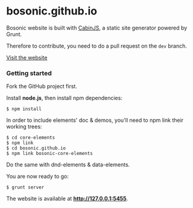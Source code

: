 bosonic.github.io
=================

Bosonic website is built with [CabinJS](http://www.cabinjs.com), a static site generator powered by Grunt.

Therefore to contribute, you need to do a pull request on the `dev` branch.

[Visit the website](http://bosonic.github.io/)

### Getting started

Fork the GitHub project first.

Install **node.js**, then install npm dependencies:

    $ npm install

In order to include elements' doc & demos, you'll need to npm link their working trees:

    $ cd core-elements
    $ npm link
    $ cd bosonic.github.io
    $ npm link bosonic-core-elements
    
Do the same with dnd-elements & data-elements.

You are now ready to go:

    $ grunt server

The website is available at **http://127.0.0.1:5455**.
